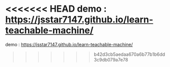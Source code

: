 <<<<<<< HEAD
demo : https://jsstar7147.github.io/learn-teachable-machine/
=======
demo : https://jsstar7147.github.io/learn-teachable-machine/
>>>>>>> b42d3cb5aedaa670a6b77b1b6dd3c9db079a7e78
